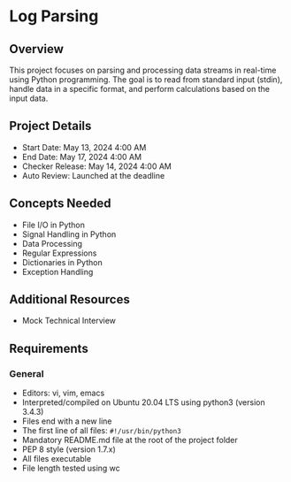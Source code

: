 # Log Parsing

## Overview
This project focuses on parsing and processing data streams in real-time using Python programming. The goal is to read from standard input (stdin), handle data in a specific format, and perform calculations based on the input data.

## Project Details
- Start Date: May 13, 2024 4:00 AM
- End Date: May 17, 2024 4:00 AM
- Checker Release: May 14, 2024 4:00 AM
- Auto Review: Launched at the deadline

## Concepts Needed
- File I/O in Python
- Signal Handling in Python
- Data Processing
- Regular Expressions
- Dictionaries in Python
- Exception Handling

## Additional Resources
- Mock Technical Interview

## Requirements
### General
- Editors: vi, vim, emacs
- Interpreted/compiled on Ubuntu 20.04 LTS using python3 (version 3.4.3)
- Files end with a new line
- The first line of all files: `#!/usr/bin/python3`
- Mandatory README.md file at the root of the project folder
- PEP 8 style (version 1.7.x)
- All files executable
- File length tested using wc

